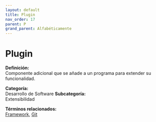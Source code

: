 ```yaml
---
layout: default
title: Plugin
nav_order: 17
parent: P
grand_parent: Alfabéticamente
---
```


# Plugin

**Definición:**  
Componente adicional que se añade a un programa para extender su funcionalidad.

**Categoría:**  
Desarrollo de Software 
**Subcategoría:**  
Extensibilidad

**Términos relacionados:**  
[Framework](https://maleniski.github.io/diccionario-angl-tec-mx/docs/alfabeticamente/F/framework.html), [Git](https://maleniski.github.io/diccionario-angl-tec-mx/docs/alfabeticamente/G/git.html)
